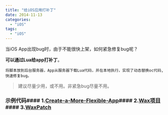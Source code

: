 ```yaml
---
title: "给iOS应用打补丁"
date: 2014-11-13
categories:
  - "iOS"
tags:
  - "iOS"
---
```

<!--more-->

当iOS App出现bug时，由于不能很快上架，如何紧急修复bug呢？

**可以通过Lua给app打补丁**。
    
    将脚本放到后台服务器，App从服务器下载Lua代码，并在本地执行，实现了动态替换oc代码,快速修复bug。
    
>建议尽量少用，或不用。非紧急bug尽量不用。
   
### 示例代码#### 1.[Create-a-More-Flexible-App](https://github.com/mmin18/Create-a-More-Flexible-App)#### 2.[Wax项目](http://github.com/probablycorey/wax)#### 3.[WaxPatch](https://github.com/mmin18/WaxPatch)